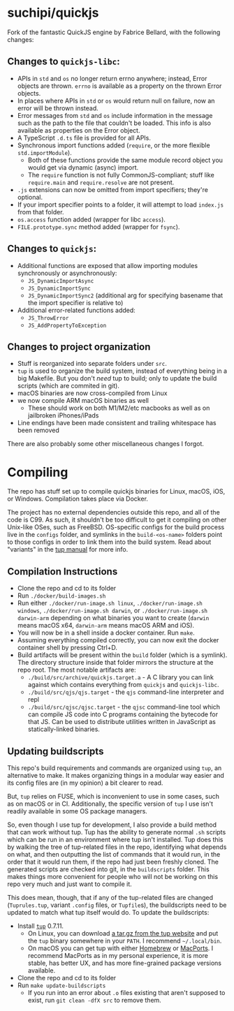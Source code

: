 # suchipi/quickjs

Fork of the fantastic QuickJS engine by Fabrice Bellard, with the following changes:

## Changes to `quickjs-libc`:

- APIs in `std` and `os` no longer return errno anywhere; instead, Error objects are thrown. `errno` is available as a property on the thrown Error objects.
- In places where APIs in `std` or `os` would return null on failure, now an error will be thrown instead.
- Error messages from `std` and `os` include information in the message such as the path to the file that couldn't be loaded. This info is also available as properties on the Error object.
- A TypeScript `.d.ts` file is provided for all APIs.
- Synchronous import functions added (`require`, or the more flexible `std.importModule`).
  - Both of these functions provide the same module record object you would get via dynamic (async) import.
  - The `require` function is not fully CommonJS-compliant; stuff like `require.main` and `require.resolve` are not present.
- `.js` extensions can now be omitted from import specifiers; they're optional.
- If your import specifier points to a folder, it will attempt to load `index.js` from that folder.
- `os.access` function added (wrapper for libc `access`).
- `FILE.prototype.sync` method added (wrapper for `fsync`).

## Changes to `quickjs`:

- Additional functions are exposed that allow importing modules synchronously or asynchronously:
  - `JS_DynamicImportAsync`
  - `JS_DynamicImportSync`
  - `JS_DynamicImportSync2` (additional arg for specifying basename that the import specifier is relative to)
- Additional error-related functions added:
  - `JS_ThrowError`
  - `JS_AddPropertyToException`

## Changes to project organization

- Stuff is reorganized into separate folders under `src`.
- `tup` is used to organize the build system, instead of everything being in a big Makefile. But you don't _need_ tup to build; only to update the build scripts (which are commited in git).
- macOS binaries are now cross-compiled from Linux
- we now compile ARM macOS binaries as well
  - These should work on both M1/M2/etc macbooks as well as on jailbroken iPhones/iPads
- Line endings have been made consistent and trailing whitespace has been removed

There are also probably some other miscellaneous changes I forgot.

# Compiling

The repo has stuff set up to compile quickjs binaries for Linux, macOS, iOS, or Windows. Compilation takes place via Docker.

The project has no external dependencies outside this repo, and all of the code is C99. As such, it shouldn't be too difficult to get it compiling on other Unix-like OSes, such as FreeBSD. OS-specific configs for the build process live in the `configs` folder, and symlinks in the `build-<os-name>` folders point to those configs in order to link them into the build system. Read about "variants" in the [tup manual](https://gittup.org/tup/manual.html) for more info.

## Compilation Instructions

- Clone the repo and cd to its folder
- Run `./docker/build-images.sh`
- Run either `./docker/run-image.sh linux`, `./docker/run-image.sh windows`, `./docker/run-image.sh darwin`, or `./docker/run-image.sh darwin-arm` depending on what binaries you want to create (`darwin` means macOS x64, `darwin-arm` means macOS ARM and iOS).
- You will now be in a shell inside a docker container. Run `make`.
- Assuming everything compiled correctly, you can now exit the docker container shell by pressing Ctrl+D.
- Build artifacts will be present within the `build` folder (which is a symlink). The directory structure inside that folder mirrors the structure at the repo root. The most notable artifacts are:
  - `./build/src/archive/quickjs.target.a` - A C library you can link against which contains everything from `quickjs` and `quickjs-libc`.
  - `./build/src/qjs/qjs.target` - the `qjs` command-line interpreter and repl
  - `./build/src/qjsc/qjsc.target` - the `qjsc` command-line tool which can compile JS code into C programs containing the bytecode for that JS. Can be used to distribute utilities written in JavaScript as statically-linked binaries.

## Updating buildscripts

This repo's build requirements and commands are organized using `tup`, an alternative to make. It makes organizing things in a modular way easier and its config files are (in my opinion) a bit clearer to read.

But, `tup` relies on FUSE, which is inconvenient to use in some cases, such as on macOS or in CI. Additionally, the specific version of `tup` I use isn't readily available in some OS package managers.

So, even though I use tup for development, I also provide a build method that can work without tup. Tup has the ability to generate normal `.sh` scripts which can be run in an environment where tup isn't installed. Tup does this by walking the tree of tup-related files in the repo, identifying what depends on what, and then outputting the list of commands that it would run, in the order that it would run them, if the repo had just been freshly cloned. The generated scripts are checked into git, in the `buildscripts` folder. This makes things more convenient for people who will not be working on this repo very much and just want to compile it.

This does mean, though, that if any of the tup-related files are changed (`Tuprules.tup`, variant `.config` files, or `Tupfile`s), the buildscripts need to be updated to match what tup itself would do. To update the buildscripts:

- Install [`tup`](https://gittup.org/tup/) 0.7.11.
  - On Linux, you can download [a tar.gz from the tup website](https://gittup.org/tup/releases/tup-v0.7.11.tar.gz) and put the `tup` binary somewhere in your `PATH`. I recommend `~/.local/bin`.
  - On macOS you can get tup with either [Homebrew](https://brew.sh/) or [MacPorts](https://www.macports.org/). I recommend MacPorts as in my personal experience, it is more stable, has better UX, and has more fine-grained package versions available.
- Clone the repo and cd to its folder
- Run `make update-buildscripts`
  - If you run into an error about `.o` files existing that aren't supposed to exist, run `git clean -dfX src` to remove them.
